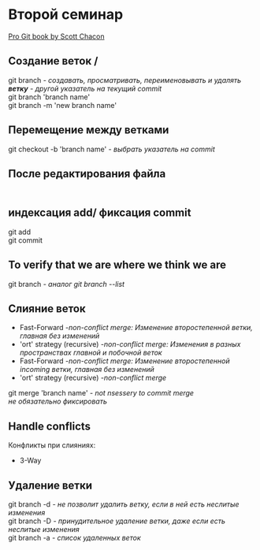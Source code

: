 # Второй семинар
<!---Used seminar material Hammatshin Almas,--->
<!---Youtube video Atlassian Creating & merging branches in Git - Git Guides (2020)--->

[Pro Git book by Scott Chacon](https://git-scm.com/book/en/v2)
## Создание веток /
git branch *- создавать, просматривать, переименовывать и удалять **ветку** - другой указатель на текущий commit*<br>
git branch 'branch name' <br>
git branch -m 'new branch name'

## Перемещение между ветками
git checkout -b 'branch name' *- выбрать указатель на commit*

## После редактирования файла
## <br> индексация add/ фиксация commit   
git add <br>
git commit

## To verify that we are where we think we are
git branch *- аналог git branch --list*
## Слияние веток
* Fast-Forward *-non-conflict merge: Изменение второстепенной ветки, главная без изменений*
* 'ort' strategy (recursive) *-non-conflict merge: Изменения в разных пространствах главной и побочной веток*
* Fast-Forward *-non-conflict merge: Изменение второстепенной incoming ветки, главная без изменений*
* 'ort' strategy (recursive) *-non-conflict merge*

git merge 'branch name' *- not nsessery to commit merge <br>
не обязательно фиксировать*
## Handle conflicts
Конфликты при слияниях:
* 3-Way

## Удаление ветки
git branch -d *- не позволит удалить ветку, если в ней есть неслитые изменения* <br>
git branch -D *- принудительное удаление ветки, даже если есть неслитые изменения* <br>
git branch -a *- список удаленных веток*